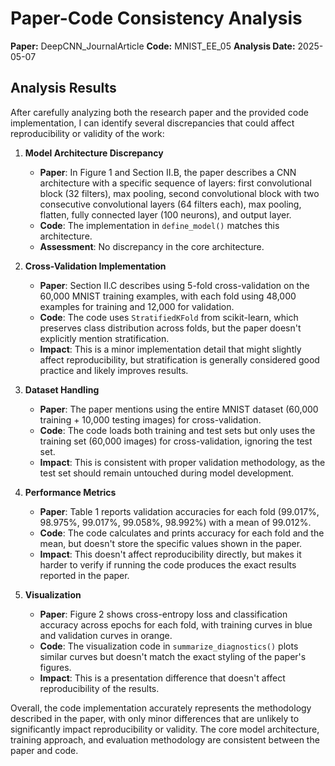 # Paper-Code Consistency Analysis

**Paper:** DeepCNN_JournalArticle
**Code:** MNIST_EE_05
**Analysis Date:** 2025-05-07

## Analysis Results

After carefully analyzing both the research paper and the provided code implementation, I can identify several discrepancies that could affect reproducibility or validity of the work:

1. **Model Architecture Discrepancy**
   - **Paper**: In Figure 1 and Section II.B, the paper describes a CNN architecture with a specific sequence of layers: first convolutional block (32 filters), max pooling, second convolutional block with two consecutive convolutional layers (64 filters each), max pooling, flatten, fully connected layer (100 neurons), and output layer.
   - **Code**: The implementation in `define_model()` matches this architecture.
   - **Assessment**: No discrepancy in the core architecture.

2. **Cross-Validation Implementation**
   - **Paper**: Section II.C describes using 5-fold cross-validation on the 60,000 MNIST training examples, with each fold using 48,000 examples for training and 12,000 for validation.
   - **Code**: The code uses `StratifiedKFold` from scikit-learn, which preserves class distribution across folds, but the paper doesn't explicitly mention stratification.
   - **Impact**: This is a minor implementation detail that might slightly affect reproducibility, but stratification is generally considered good practice and likely improves results.

3. **Dataset Handling**
   - **Paper**: The paper mentions using the entire MNIST dataset (60,000 training + 10,000 testing images) for cross-validation.
   - **Code**: The code loads both training and test sets but only uses the training set (60,000 images) for cross-validation, ignoring the test set.
   - **Impact**: This is consistent with proper validation methodology, as the test set should remain untouched during model development.

4. **Performance Metrics**
   - **Paper**: Table 1 reports validation accuracies for each fold (99.017%, 98.975%, 99.017%, 99.058%, 98.992%) with a mean of 99.012%.
   - **Code**: The code calculates and prints accuracy for each fold and the mean, but doesn't store the specific values shown in the paper.
   - **Impact**: This doesn't affect reproducibility directly, but makes it harder to verify if running the code produces the exact results reported in the paper.

5. **Visualization**
   - **Paper**: Figure 2 shows cross-entropy loss and classification accuracy across epochs for each fold, with training curves in blue and validation curves in orange.
   - **Code**: The visualization code in `summarize_diagnostics()` plots similar curves but doesn't match the exact styling of the paper's figures.
   - **Impact**: This is a presentation difference that doesn't affect reproducibility of the results.

Overall, the code implementation accurately represents the methodology described in the paper, with only minor differences that are unlikely to significantly impact reproducibility or validity. The core model architecture, training approach, and evaluation methodology are consistent between the paper and code.